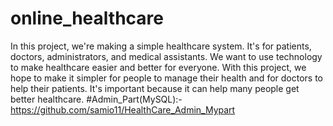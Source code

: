 # online_healthcare
In this project, we're making a simple healthcare system. It's for patients, doctors, administrators, and medical assistants. We want to use technology to make healthcare easier and better for everyone. With this project, we hope to make it simpler for people to manage their health and for doctors to help their patients. It's important because it can help many people get better healthcare.
#Admin_Part(MySQL):- https://github.com/samio11/HealthCare_Admin_Mypart
